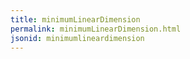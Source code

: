 ```yaml
---
title: minimumLinearDimension
permalink: minimumLinearDimension.html
jsonid: minimumlineardimension
---
```

